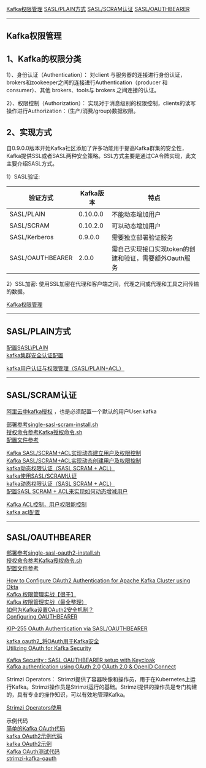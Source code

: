 [Kafka权限管理](#Kafka权限管理)
[SASL/PLAIN方式](#SASL/PLAIN方式)
[SASL/SCRAM认证](#SASL/SCRAM认证)
[SASL/OAUTHBEARER](#SASL/OAUTHBEARER)



---------------------------------------------------------------------------------------------------------------------
## Kafka权限管理

## 1、Kafka的权限分类

1）、身份认证（Authentication）：
对client 与服务器的连接进行身份认证，brokers和zookeeper之间的连接进行Authentication（producer 和 consumer）、其他 brokers、tools与 brokers 之间连接的认证。

2）、权限控制（Authorization）：
实现对于消息级别的权限控制，clients的读写操作进行Authorization：（生产/消费/group)数据权限。



## 2、实现方式
自0.9.0.0版本开始Kafka社区添加了许多功能用于提高Kafka群集的安全性，Kafka提供SSL或者SASL两种安全策略。SSL方式主要是通过CA令牌实现，此文主要介绍SASL方式。

1）SASL验证:

验证方式	| Kafka版本	| 特点
-------- | ---    |------
SASL/PLAIN | 0.10.0.0 | 不能动态增加用户
SASL/SCRAM | 0.10.2.0 | 可以动态增加用户
SASL/Kerberos | 0.9.0.0 | 需要独立部署验证服务
SASL/OAUTHBEARER | 2.0.0 | 需自己实现接口实现token的创建和验证，需要额外Oauth服务

2）SSL加密:
使用SSL加密在代理和客户端之间，代理之间或代理和工具之间传输的数据。



[Kafka权限管理](https://www.jianshu.com/p/09129c9f4c80)  



---------------------------------------------------------------------------------------------------------------------
## SASL/PLAIN方式


[配置SASL\PLAIN](https://www.cnblogs.com/rexcheny/articles/12884990.html)  
[kafka集群安全认证配置](https://gist.github.com/fuyuntt/945997c3647c640c97daf33e451cd7ae)  

[kafka用户认证与权限管理（SASL/PLAIN+ACL）](https://blog.csdn.net/langzitianya/article/details/103121973)  



---------------------------------------------------------------------------------------------------------------------
## SASL/SCRAM认证


[阿里云中kafka授权](https://www.alibabacloud.com/help/zh/doc-detail/67233.htm) ，也是必须配置一个默认的用户User:kafka


[部署参考single-sasl-scram-install.sh](install/single-sasl-scram-install.sh)  
[授权命令参考Kafka授权命令.sh](install/Kafka授权命令.sh)  
[配置文件参考](SASL/SCRAM)  


[Kafka SASL/SCRAM+ACL实现动态建立用户及权限控制](https://www.shangmayuan.com/a/c3aa5a5bfad04e9f8fac5020.html)  
[Kafka SASL/SCRAM+ACL实现动态创建用户及权限控制](https://blog.csdn.net/ashic/article/details/86661599)  
[kafka动态权限认证（SASL SCRAM + ACL）](https://www.pianshen.com/article/47852033243/)  
[kafka使用SASL/SCRAM认证](https://www.orchome.com/1946)  
[kafka动态权限认证（SASL SCRAM + ACL）](https://blog.csdn.net/weixin_45682234/article/details/109158975)  
[配置SASL SCRAM + ACL来实现如何动态增减用户](https://www.cnblogs.com/huxi2b/p/10437844.html)


[Kafka ACL控制，用户权限能控制](https://blog.csdn.net/zhangshenghang/article/details/90291813)  
[kafka acl配置](https://blog.csdn.net/ahzsg1314/article/details/54140909)  



---------------------------------------------------------------------------------------------------------------------
## SASL/OAUTHBEARER


[部署参考single-sasl-oauth2-install.sh](install/single-sasl-oauth2-install.sh)  
[授权命令参考Kafka授权命令.sh](install/Kafka授权命令.sh)  
[配置文件参考](SASL/OAUTHBEARER)  



[How to Configure OAuth2 Authentication for Apache Kafka Cluster using Okta](https://medium.com/egen/how-to-configure-oauth2-authentication-for-apache-kafka-cluster-using-okta-8c60d4a85b43)  
[Kafka 权限管理实战【很干】](https://cloud.tencent.com/developer/article/1491674)  
[Kafka 权限管理实战（最全整理）](https://www.cnblogs.com/felixzh/p/13695298.html)  
[如何为Kafka设置OAuth2安全机制？](https://www.jdon.com/51106)  
[Configuring OAUTHBEARER](https://docs.confluent.io/platform/current/kafka/authentication_sasl/authentication_sasl_oauth.html)  


[KIP-255 OAuth Authentication via SASL/OAUTHBEARER](https://cwiki.apache.org/confluence/pages/viewpage.action?pageId=75968876)


[kafka oauth2_将OAuth用于Kafka安全](https://blog.csdn.net/weixin_26722031/article/details/108136798)  
[Utilizing OAuth for Kafka Security](https://medium.com/blackrock-engineering/utilizing-oauth-for-kafka-security-5c1da9f3d3d)  


[Kafka Security : SASL OAUTHBEARER setup with Keycloak](https://dumisblog.wordpress.com/2020/06/04/kafka-security-sasl-oauthbearer-setup-with-keycloak/)  
[Kafka authentication using OAuth 2.0](https://strimzi.io/blog/2019/10/25/kafka-authentication-using-oauth-2.0/)
[OAuth 2.0 & OpenID Connect](https://www.novatec-gmbh.de/en/blog/kafka-security-behind-the-scenes/)  



Strimzi Operators：
Strimzi提供了容器映像和操作员，用于在Kubernetes上运行Kafka。Strimzi操作员是Strimzi运行的基础。Strimzi提供的操作员是专门构建的，具有专业的操作知识，可以有效地管理Kafka。

[Strimzi Operators使用](https://strimzi.io/docs/operators/in-development/using.html#assembly-oauth-str)  




示例代码  
[简单的Kafka OAuth代码](https://github.com/vishwavangari/kafka-oauth2)  
[kafka OAuth2示例代码](https://github.com/kafka-security/oauth)  
[kafka OAuth2示例](https://github.com/jairsjunior/oauth)  
[Kafka OAuth测试代码](https://github.com/jairsjunior/kafka-playground)  
[strimzi-kafka-oauth](https://github.com/strimzi/strimzi-kafka-oauth)  




